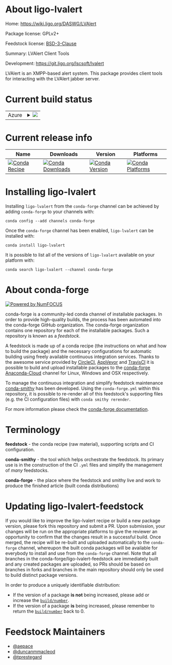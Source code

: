 About ligo-lvalert
==================

Home: https://wiki.ligo.org/DASWG/LVAlert

Package license: GPLv2+

Feedstock license: [BSD-3-Clause](https://github.com/conda-forge/ligo-lvalert-feedstock/blob/master/LICENSE.txt)

Summary: LVAlert Client Tools

Development: https://git.ligo.org/lscsoft/lvalert

LVAlert is an XMPP-based alert system. This package provides client
tools for interacting with the LVAlert jabber server.


Current build status
====================


<table>
    
  <tr>
    <td>Azure</td>
    <td>
      <details>
        <summary>
          <a href="https://dev.azure.com/conda-forge/feedstock-builds/_build/latest?definitionId=5330&branchName=master">
            <img src="https://dev.azure.com/conda-forge/feedstock-builds/_apis/build/status/ligo-lvalert-feedstock?branchName=master">
          </a>
        </summary>
        <table>
          <thead><tr><th>Variant</th><th>Status</th></tr></thead>
          <tbody><tr>
              <td>linux_64_python3.6.____cpython</td>
              <td>
                <a href="https://dev.azure.com/conda-forge/feedstock-builds/_build/latest?definitionId=5330&branchName=master">
                  <img src="https://dev.azure.com/conda-forge/feedstock-builds/_apis/build/status/ligo-lvalert-feedstock?branchName=master&jobName=linux&configuration=linux_64_python3.6.____cpython" alt="variant">
                </a>
              </td>
            </tr><tr>
              <td>linux_64_python3.7.____cpython</td>
              <td>
                <a href="https://dev.azure.com/conda-forge/feedstock-builds/_build/latest?definitionId=5330&branchName=master">
                  <img src="https://dev.azure.com/conda-forge/feedstock-builds/_apis/build/status/ligo-lvalert-feedstock?branchName=master&jobName=linux&configuration=linux_64_python3.7.____cpython" alt="variant">
                </a>
              </td>
            </tr><tr>
              <td>linux_64_python3.8.____cpython</td>
              <td>
                <a href="https://dev.azure.com/conda-forge/feedstock-builds/_build/latest?definitionId=5330&branchName=master">
                  <img src="https://dev.azure.com/conda-forge/feedstock-builds/_apis/build/status/ligo-lvalert-feedstock?branchName=master&jobName=linux&configuration=linux_64_python3.8.____cpython" alt="variant">
                </a>
              </td>
            </tr><tr>
              <td>linux_64_python3.9.____cpython</td>
              <td>
                <a href="https://dev.azure.com/conda-forge/feedstock-builds/_build/latest?definitionId=5330&branchName=master">
                  <img src="https://dev.azure.com/conda-forge/feedstock-builds/_apis/build/status/ligo-lvalert-feedstock?branchName=master&jobName=linux&configuration=linux_64_python3.9.____cpython" alt="variant">
                </a>
              </td>
            </tr><tr>
              <td>osx_64_python3.6.____cpython</td>
              <td>
                <a href="https://dev.azure.com/conda-forge/feedstock-builds/_build/latest?definitionId=5330&branchName=master">
                  <img src="https://dev.azure.com/conda-forge/feedstock-builds/_apis/build/status/ligo-lvalert-feedstock?branchName=master&jobName=osx&configuration=osx_64_python3.6.____cpython" alt="variant">
                </a>
              </td>
            </tr><tr>
              <td>osx_64_python3.7.____cpython</td>
              <td>
                <a href="https://dev.azure.com/conda-forge/feedstock-builds/_build/latest?definitionId=5330&branchName=master">
                  <img src="https://dev.azure.com/conda-forge/feedstock-builds/_apis/build/status/ligo-lvalert-feedstock?branchName=master&jobName=osx&configuration=osx_64_python3.7.____cpython" alt="variant">
                </a>
              </td>
            </tr><tr>
              <td>osx_64_python3.8.____cpython</td>
              <td>
                <a href="https://dev.azure.com/conda-forge/feedstock-builds/_build/latest?definitionId=5330&branchName=master">
                  <img src="https://dev.azure.com/conda-forge/feedstock-builds/_apis/build/status/ligo-lvalert-feedstock?branchName=master&jobName=osx&configuration=osx_64_python3.8.____cpython" alt="variant">
                </a>
              </td>
            </tr><tr>
              <td>osx_64_python3.9.____cpython</td>
              <td>
                <a href="https://dev.azure.com/conda-forge/feedstock-builds/_build/latest?definitionId=5330&branchName=master">
                  <img src="https://dev.azure.com/conda-forge/feedstock-builds/_apis/build/status/ligo-lvalert-feedstock?branchName=master&jobName=osx&configuration=osx_64_python3.9.____cpython" alt="variant">
                </a>
              </td>
            </tr><tr>
              <td>win_64_python3.6.____cpython</td>
              <td>
                <a href="https://dev.azure.com/conda-forge/feedstock-builds/_build/latest?definitionId=5330&branchName=master">
                  <img src="https://dev.azure.com/conda-forge/feedstock-builds/_apis/build/status/ligo-lvalert-feedstock?branchName=master&jobName=win&configuration=win_64_python3.6.____cpython" alt="variant">
                </a>
              </td>
            </tr><tr>
              <td>win_64_python3.7.____cpython</td>
              <td>
                <a href="https://dev.azure.com/conda-forge/feedstock-builds/_build/latest?definitionId=5330&branchName=master">
                  <img src="https://dev.azure.com/conda-forge/feedstock-builds/_apis/build/status/ligo-lvalert-feedstock?branchName=master&jobName=win&configuration=win_64_python3.7.____cpython" alt="variant">
                </a>
              </td>
            </tr><tr>
              <td>win_64_python3.8.____cpython</td>
              <td>
                <a href="https://dev.azure.com/conda-forge/feedstock-builds/_build/latest?definitionId=5330&branchName=master">
                  <img src="https://dev.azure.com/conda-forge/feedstock-builds/_apis/build/status/ligo-lvalert-feedstock?branchName=master&jobName=win&configuration=win_64_python3.8.____cpython" alt="variant">
                </a>
              </td>
            </tr><tr>
              <td>win_64_python3.9.____cpython</td>
              <td>
                <a href="https://dev.azure.com/conda-forge/feedstock-builds/_build/latest?definitionId=5330&branchName=master">
                  <img src="https://dev.azure.com/conda-forge/feedstock-builds/_apis/build/status/ligo-lvalert-feedstock?branchName=master&jobName=win&configuration=win_64_python3.9.____cpython" alt="variant">
                </a>
              </td>
            </tr>
          </tbody>
        </table>
      </details>
    </td>
  </tr>
</table>

Current release info
====================

| Name | Downloads | Version | Platforms |
| --- | --- | --- | --- |
| [![Conda Recipe](https://img.shields.io/badge/recipe-ligo--lvalert-green.svg)](https://anaconda.org/conda-forge/ligo-lvalert) | [![Conda Downloads](https://img.shields.io/conda/dn/conda-forge/ligo-lvalert.svg)](https://anaconda.org/conda-forge/ligo-lvalert) | [![Conda Version](https://img.shields.io/conda/vn/conda-forge/ligo-lvalert.svg)](https://anaconda.org/conda-forge/ligo-lvalert) | [![Conda Platforms](https://img.shields.io/conda/pn/conda-forge/ligo-lvalert.svg)](https://anaconda.org/conda-forge/ligo-lvalert) |

Installing ligo-lvalert
=======================

Installing `ligo-lvalert` from the `conda-forge` channel can be achieved by adding `conda-forge` to your channels with:

```
conda config --add channels conda-forge
```

Once the `conda-forge` channel has been enabled, `ligo-lvalert` can be installed with:

```
conda install ligo-lvalert
```

It is possible to list all of the versions of `ligo-lvalert` available on your platform with:

```
conda search ligo-lvalert --channel conda-forge
```


About conda-forge
=================

[![Powered by NumFOCUS](https://img.shields.io/badge/powered%20by-NumFOCUS-orange.svg?style=flat&colorA=E1523D&colorB=007D8A)](http://numfocus.org)

conda-forge is a community-led conda channel of installable packages.
In order to provide high-quality builds, the process has been automated into the
conda-forge GitHub organization. The conda-forge organization contains one repository
for each of the installable packages. Such a repository is known as a *feedstock*.

A feedstock is made up of a conda recipe (the instructions on what and how to build
the package) and the necessary configurations for automatic building using freely
available continuous integration services. Thanks to the awesome service provided by
[CircleCI](https://circleci.com/), [AppVeyor](https://www.appveyor.com/)
and [TravisCI](https://travis-ci.com/) it is possible to build and upload installable
packages to the [conda-forge](https://anaconda.org/conda-forge)
[Anaconda-Cloud](https://anaconda.org/) channel for Linux, Windows and OSX respectively.

To manage the continuous integration and simplify feedstock maintenance
[conda-smithy](https://github.com/conda-forge/conda-smithy) has been developed.
Using the ``conda-forge.yml`` within this repository, it is possible to re-render all of
this feedstock's supporting files (e.g. the CI configuration files) with ``conda smithy rerender``.

For more information please check the [conda-forge documentation](https://conda-forge.org/docs/).

Terminology
===========

**feedstock** - the conda recipe (raw material), supporting scripts and CI configuration.

**conda-smithy** - the tool which helps orchestrate the feedstock.
                   Its primary use is in the construction of the CI ``.yml`` files
                   and simplify the management of *many* feedstocks.

**conda-forge** - the place where the feedstock and smithy live and work to
                  produce the finished article (built conda distributions)


Updating ligo-lvalert-feedstock
===============================

If you would like to improve the ligo-lvalert recipe or build a new
package version, please fork this repository and submit a PR. Upon submission,
your changes will be run on the appropriate platforms to give the reviewer an
opportunity to confirm that the changes result in a successful build. Once
merged, the recipe will be re-built and uploaded automatically to the
`conda-forge` channel, whereupon the built conda packages will be available for
everybody to install and use from the `conda-forge` channel.
Note that all branches in the conda-forge/ligo-lvalert-feedstock are
immediately built and any created packages are uploaded, so PRs should be based
on branches in forks and branches in the main repository should only be used to
build distinct package versions.

In order to produce a uniquely identifiable distribution:
 * If the version of a package **is not** being increased, please add or increase
   the [``build/number``](https://conda.io/docs/user-guide/tasks/build-packages/define-metadata.html#build-number-and-string).
 * If the version of a package **is** being increased, please remember to return
   the [``build/number``](https://conda.io/docs/user-guide/tasks/build-packages/define-metadata.html#build-number-and-string)
   back to 0.

Feedstock Maintainers
=====================

* [@aepace](https://github.com/aepace/)
* [@duncanmmacleod](https://github.com/duncanmmacleod/)
* [@tprestegard](https://github.com/tprestegard/)

